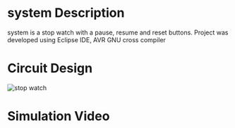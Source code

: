 # system Description

system is a stop watch with a pause, resume and reset buttons. Project was developed using Eclipse IDE, AVR GNU cross compiler


# Circuit Design

![stop watch](https://user-images.githubusercontent.com/121635850/231244780-5d432b82-f878-4211-9584-f0bbf23d8e89.PNG)

# Simulation Video
